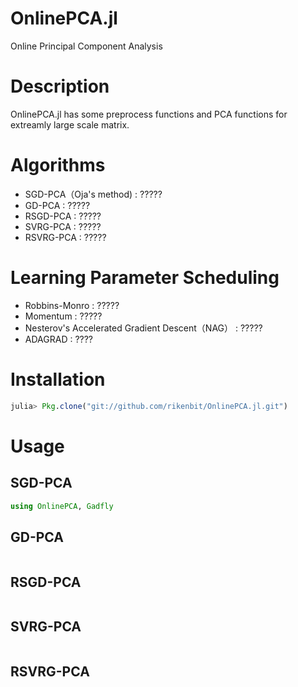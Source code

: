 # OnlinePCA.jl
Online Principal Component Analysis

# Description
OnlinePCA.jl has some preprocess functions and PCA functions for extreamly large scale matrix.

# Algorithms
- SGD-PCA（Oja's method) : ?????
- GD-PCA : ?????
- RSGD-PCA : ?????
- SVRG-PCA : ?????
- RSVRG-PCA : ?????

# Learning Parameter Scheduling
- Robbins-Monro : ?????
- Momentum : ?????
- Nesterov's Accelerated Gradient Descent（NAG） : ?????
- ADAGRAD : ????

# Installation
<!-- ```julia
julia> Pkg.add("OnlinePCA")
```
 -->
```julia
julia> Pkg.clone("git://github.com/rikenbit/OnlinePCA.jl.git")
```

# Usage
## SGD-PCA
```julia
using OnlinePCA, Gadfly


```

## GD-PCA
```julia


```

## RSGD-PCA
```julia

```

## SVRG-PCA
```julia

```

## RSVRG-PCA
```julia

```
